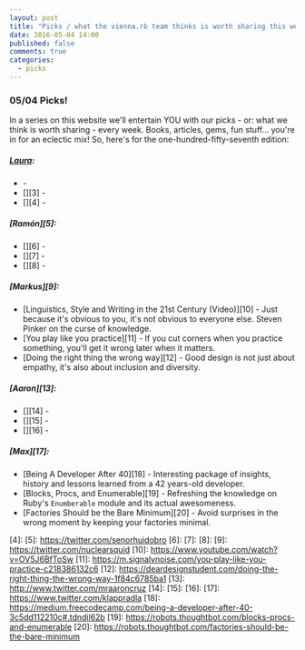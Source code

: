 ```yaml
---
layout: post
title: "Picks / what the vienna.rb team thinks is worth sharing this week"
date: 2016-05-04 14:00
published: false
comments: true
categories:
  - picks
---
```


### 05/04 Picks!

In a series on this website we'll entertain YOU with our picks - or: what we think is worth sharing - every week.
Books, articles, gems, fun stuff... you're in for an eclectic mix! So, here's for the one-hundred-fifty-seventh edition:

##### [Laura][1]:
- [][2] -
- [][3] -
- [][4] -

##### [Ramón][5]:
- [][6] -
- [][7] -
- [][8] -

##### [Markus][9]:
- [Linguistics, Style and Writing in the 21st Century (Video)][10] - Just because it's obvious to you, it's not obvious to everyone else. Steven Pinker on the curse of knowledge.
- [You play like you practice][11] - If you cut corners when you practice something, you'll get it wrong later when it matters.
- [Doing the right thing the wrong way][12] - Good design is not just about empathy, it's also about inclusion and diversity.

##### [Aaron][13]:
- [][14] -
- [][15] -
- [][16] -

##### [Max][17]:
- [Being A Developer After 40][18] - Interesting package of insights, history and lessons learned from a 42 years-old developer.
- [Blocks, Procs, and Enumerable][19] - Refreshing the knowledge on Ruby's `Enumberable` module and its actual awesomeness.
- [Factories Should be the Bare Minimum][20] - Avoid surprises in the wrong moment by keeping your factories minimal.

[1]: http://www.twitter.com/alicetragedy
[2]:
[3]:
[4]:
[5]: https://twitter.com/senorhuidobro
[6]:
[7]:
[8]:
[9]: https://twitter.com/nuclearsquid
[10]: https://www.youtube.com/watch?v=OV5J6BfToSw
[11]: https://m.signalvnoise.com/you-play-like-you-practice-c218386132c6
[12]: https://deardesignstudent.com/doing-the-right-thing-the-wrong-way-1f84c6785ba1
[13]: http://www.twitter.com/mraaroncruz
[14]:
[15]:
[16]:
[17]: https://www.twitter.com/klappradla
[18]: https://medium.freecodecamp.com/being-a-developer-after-40-3c5dd112210c#.tdndil62b
[19]: https://robots.thoughtbot.com/blocks-procs-and-enumerable
[20]: https://robots.thoughtbot.com/factories-should-be-the-bare-minimum
